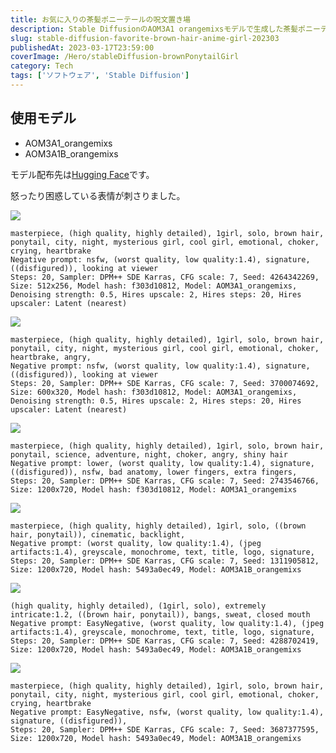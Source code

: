 ```yaml
---
title: お気に入りの茶髪ポニーテールの呪文置き場
description: Stable DiffusionのAOM3A1 orangemixsモデルで生成した茶髪ポニーテール女性キャラクターのプロンプト集。怒り、困惑、涙など感情表現豊かなアニメイラストの呪文と生成パラメータを公開。
slug: stable-diffusion-favorite-brown-hair-anime-girl-202303
publishedAt: 2023-03-17T23:59:00
coverImage: /Hero/stableDiffusion-brownPonytailGirl
category: Tech
tags: ['ソフトウェア', 'Stable Diffusion']
---
```


## 使用モデル

- AOM3A1_orangemixs
- AOM3A1B_orangemixs

モデル配布先は[Hugging Face](https://huggingface.co/WarriorMama777/OrangeMixs)です。

怒ったり困惑している表情が刺さりました。

![](/illust/ez0o7if76aide3u0ykfi.png)

```prompt
masterpiece, (high quality, highly detailed), 1girl, solo, brown hair, ponytail, city, night, mysterious girl, cool girl, emotional, choker, crying, heartbrake
Negative prompt: nsfw, (worst quality, low quality:1.4), signature, ((disfigured)), looking at viewer
Steps: 20, Sampler: DPM++ SDE Karras, CFG scale: 7, Seed: 4264342269, Size: 512x256, Model hash: f303d10812, Model: AOM3A1_orangemixs, Denoising strength: 0.5, Hires upscale: 2, Hires steps: 20, Hires upscaler: Latent (nearest)
```

![](/illust/damqkdhm2oayj6ddxus9.png)

```prompt
masterpiece, (high quality, highly detailed), 1girl, solo, brown hair, ponytail, city, night, mysterious girl, cool girl, emotional, choker, heartbrake, angry,
Negative prompt: nsfw, (worst quality, low quality:1.4), signature, ((disfigured)), looking at viewer
Steps: 20, Sampler: DPM++ SDE Karras, CFG scale: 7, Seed: 3700074692, Size: 600x320, Model hash: f303d10812, Model: AOM3A1_orangemixs, Denoising strength: 0.5, Hires upscale: 2, Hires steps: 20, Hires upscaler: Latent (nearest)
```

![](/illust/wwcpe2opj6rgpmfb2j6x.png)

```prompt
masterpiece, (high quality, highly detailed), 1girl, solo, brown hair, ponytail, science, adventure, night, choker, angry, shiny hair
Negative prompt: lower, (worst quality, low quality:1.4), signature, ((disfigured)), nsfw, bad anatomy, lower fingers, extra fingers,
Steps: 20, Sampler: DPM++ SDE Karras, CFG scale: 7, Seed: 2743546766, Size: 1200x720, Model hash: f303d10812, Model: AOM3A1_orangemixs
```

![](/illust/txrqh07ktauwffljs0t5.png)

```prompt
masterpiece, (high quality, highly detailed), 1girl, solo, ((brown hair, ponytail)), cinematic, backlight,
Negative prompt: (worst quality, low quality:1.4), (jpeg artifacts:1.4), greyscale, monochrome, text, title, logo, signature,
Steps: 20, Sampler: DPM++ SDE Karras, CFG scale: 7, Seed: 1311905812, Size: 1200x720, Model hash: 5493a0ec49, Model: AOM3A1B_orangemixs
```

![](/illust/r9o8w7svb6vjvk9gfjjh.png)

```prompt
(high quality, highly detailed), (1girl, solo), extremely intricate:1.2, ((brown hair, ponytail)), bangs, sweat, closed mouth
Negative prompt: EasyNegative, (worst quality, low quality:1.4), (jpeg artifacts:1.4), greyscale, monochrome, text, title, logo, signature,
Steps: 20, Sampler: DPM++ SDE Karras, CFG scale: 7, Seed: 4288702419, Size: 1200x720, Model hash: 5493a0ec49, Model: AOM3A1B_orangemixs
```

![](/illust/qqe0zwlclh9ewlbfaai6.png)

```prompt
masterpiece, (high quality, highly detailed), 1girl, solo, brown hair, ponytail, city, night, mysterious girl, cool girl, emotional, choker, crying, heartbrake
Negative prompt: EasyNegative, nsfw, (worst quality, low quality:1.4), signature, ((disfigured)),
Steps: 20, Sampler: DPM++ SDE Karras, CFG scale: 7, Seed: 3687377595, Size: 1200x720, Model hash: 5493a0ec49, Model: AOM3A1B_orangemixs
```
